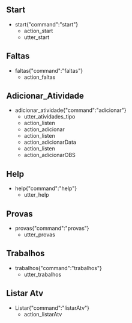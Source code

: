 ## Start
* start{"command":"start"}
    - action_start
    - utter_start

## Faltas
* faltas{"command":"faltas"}
    - action_faltas

## Adicionar_Atividade
* adicionar_atividade{"command":"adicionar"}
    - utter_atividades_tipo
    - action_listen
    - action_adicionar
    - action_listen
    - action_adicionarData
    - action_listen
    - action_adicionarOBS

## Help
* help{"command":"help"}
    - utter_help

## Provas
* provas{"command":"provas"}
    - utter_provas

## Trabalhos
* trabalhos{"command":"trabalhos"}
    - utter_trabalhos

## Listar Atv
* Listar{"command":"listarAtv"}
    - action_listarAtv